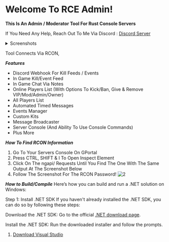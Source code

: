 # Welcome To RCE Admin!
__This Is An Admin / Moderator Tool For Rust Console Servers__

If You Need Any Help, Reach Out To Me Via Discord : [Discord Server](https://discord.com/invite/4wQyrjvCQS)
<details>
  <summary>Screenshots</summary>
  
  ![SS1](https://i.ibb.co/NV2B7v4/Screenshot-1.png)
  
  ![SS2](https://i.ibb.co/pZ8tXY5/Screenshot-2.png)
  
  ![SS3](https://i.ibb.co/LS2XWb4/Screenshot-3.png)
  
  ![SS4](https://i.ibb.co/wQ1DqSF/Screenshot-4.png)
  
  ![SS5](https://i.ibb.co/vQNJkLL/Screenshot-5.png)
</details>

Tool Connects Via RCON,

_**Features**_
 - Discord Webhook For Kill Feeds / Events
 - In Game Kill/Event Feed
 - In Game Chat Via Notes
 - Online Players List (With Options To Kick/Ban, Give & Remove VIP/Mod/Admin/Owner)
 - All Players List
 - Automated Timed Messages
 - Events Manager
 - Custom Kits
 - Message Broadcaster
 - Server Console (And Ability To Use Console Commands)
 - Plus More

_**How To Find RCON Information**_
 1. Go To Your Servers Console On GPortal
 2. Press CTRL, SHIFT & I To Open Inspect Element
 3. Click On The ngapi/ Requests Until You Find The One With The Same Output At The Screenshot Below
 4. Follow The Screenshot For The RCON Password!
![2](https://img001.prntscr.com/file/img001/1sAZwC33RLSvDs5fFGrY4A.jpeg)

_**How to Build/Compile**_
Here’s how you can build and run a .NET solution on Windows:

Step 1: Install .NET SDK
If you haven't already installed the .NET SDK, you can do so by following these steps:

Download the .NET SDK:
Go to the official [.NET download page]([https://dotnet.microsoft.com/download](https://dotnet.microsoft.com/en-us/download/dotnet-framework/net47)).

Install the .NET SDK:
Run the downloaded installer and follow the prompts.


1. [Download Visual Studio](https://visualstudio.microsoft.com/downloads/) 
